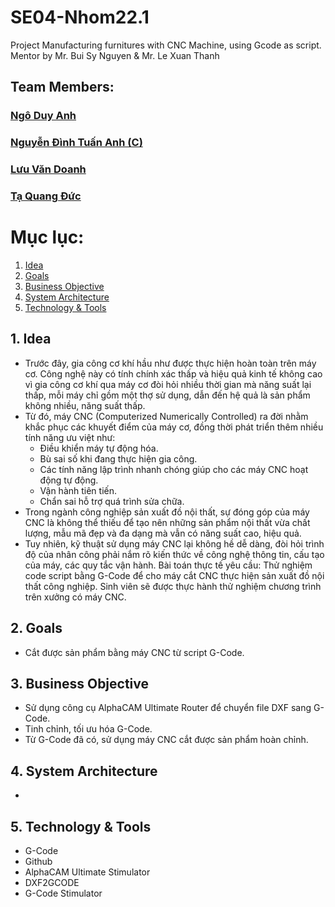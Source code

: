 # SE04-Nhom22.1
Project Manufacturing furnitures with CNC Machine, using Gcode as script. Mentor by Mr. Bui Sy Nguyen & Mr. Le Xuan Thanh

## Team Members:
### [Ngô Duy Anh](https://www.facebook.com/anh.duy.11/)
### [Nguyễn Đình Tuấn Anh (C)](https://www.facebook.com/rekt.anh/)
### [Lưu Văn Doanh](https://www.facebook.com/luu.danh.50702)
### [Tạ Quang Đức](https://www.facebook.com/duc.ta.14473)

# Mục lục:
1. [Idea](#idea)
2. [Goals](#goals)
3. [Business Objective](#business-objective)
4. [System Architecture](#system-architecture)
5. [Technology & Tools](#technology-&-tools)

<a name="idea"> </a>
## 1. Idea
* Trước đây, gia công cơ khí hầu như được thực hiện hoàn toàn trên máy cơ. Công nghệ này có tính chính xác thấp và hiệu quả kinh tế không cao vì gia công cơ khí qua máy cơ đòi hỏi nhiều thời gian mà năng suất lại thấp, mỗi máy chỉ gồm một thợ sử dụng, dẫn đến hệ quả là sản phẩm không nhiều, năng suất thấp.
* Từ đó, máy CNC (Computerized Numerically Controlled) ra đời nhằm khắc phục các khuyết điểm của máy cơ, đồng thời phát triển thêm nhiều tính năng ưu việt như: 
  * Điều khiển máy tự động hóa.
  * Bù sai số khi đang thực hiện gia công. 
  * Các tính năng lập trình nhanh chóng giúp cho các máy CNC hoạt động tự động. 
  * Vận hành tiên tiến.
  * Chẩn sai hỗ trợ quá trình sửa chữa.
* Trong ngành công nghiệp sản xuất đồ nội thất, sự đóng góp của máy CNC là không thể thiếu để tạo nên những sản phẩm nội thất vừa chất lượng, mẫu mã đẹp và đa dạng mà vẫn có năng suất cao, hiệu quả.
* Tuy nhiên, kỹ thuật sử dụng máy CNC lại không hề dễ dàng, đòi hỏi trình độ của nhân công phải nắm rõ kiến thức về công nghệ thông tin, cấu tạo của máy, các quy tắc vận hành. Bài toán thực tế yêu cầu: Thử nghiệm code script bằng G-Code để cho máy cắt CNC thực hiện sản xuất đồ nội thất công nghiệp. Sinh viên sẽ được thực hành thử nghiệm chương trình trên xưởng có máy CNC.

<a name="goals"> </a>
## 2. Goals
* Cắt được sản phẩm bằng máy CNC từ script G-Code.

<a name="business-objective"></a>
## 3. Business Objective
* Sử dụng công cụ AlphaCAM Ultimate Router để chuyển file DXF sang G-Code.
* Tinh chỉnh, tối ưu hóa G-Code.
* Từ G-Code đã có, sử dụng máy CNC cắt được sản phẩm hoàn chỉnh.

<a name="system-architecture"> </a>
## 4. System Architecture
* 

<a name="technology-&-tools"> </a>
## 5. Technology & Tools
* G-Code
* Github
* AlphaCAM Ultimate Stimulator
* DXF2GCODE
* G-Code Stimulator

